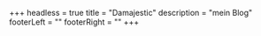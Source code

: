 +++
headless = true
title = "Damajestic"
description = "mein Blog"
footerLeft = ""
footerRight = ""
+++
